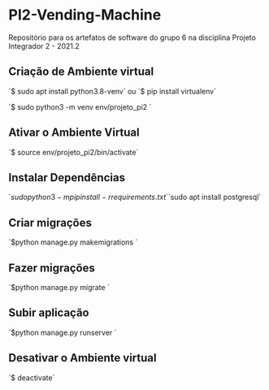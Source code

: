 # PI2-Vending-Machine

Repositório para os artefatos de software do grupo 6 na disciplina Projeto Integrador 2 - 2021.2


## Criação de Ambiente virtual
´$ sudo apt install python3.8-venv´
    ou 
´$ pip install virtualenv´

´$ sudo python3 -m venv env/projeto_pi2 ´
## Ativar o Ambiente Virtual
´$ source env/projeto_pi2/bin/activate´
## Instalar Dependências
´$sudo python3 -m pip install -r requirements.txt ´
´$sudo apt install postgresql´
## Criar migrações 
´$python manage.py makemigrations ´
## Fazer migrações 
´$python manage.py migrate ´
## Subir aplicação 
´$python manage.py runserver ´
## Desativar o Ambiente virtual 
´$ deactivate´